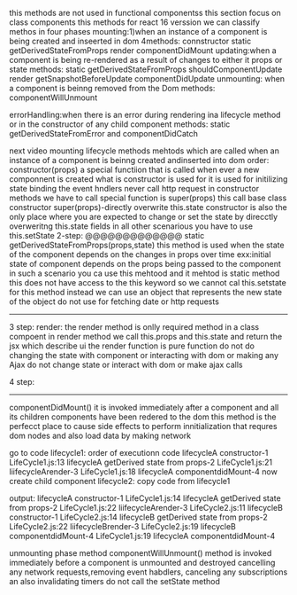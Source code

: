 this methods are not used in functional componentss
this section focus on class components 
this methods for react 16 verssion
we can classify methos in four phases
mounting:1)when an instance of a component is being created and inseerted in dom
 4methods:
 connstructor
 static getDerivedStateFromProps
 render
 componentDidMount
updating:when a component is being re-rendered as a result of changes to either it props or state
methods:
 static getDerivedStateFromProps
 shouldComponentUpdate
 render
 getSnapshotBeforeUpdate
 componentDidUpdate
unmounting: when a component is beinng removed from the Dom
methods:
componentWillUnmount

errorHandling:when there is an error during rendering ina lifecycle method or in the constructor of any child component
methods:
static getDerivedStateFromError and componentDidCatch



next video
mounting lifecycle methods
mehtods which are called when an instance of a component is beinng created andinserted into dom
order:
constructor(props)
a special functiion that is called when ever a new componnent is created
what is constructor is used for
it is used for initilizing state
binding the event hndlers
never call http request in constructor methods
we have to call special function is super(props)
this call base class constructor
super(props)-directly overwrite this.state
constructor is also the only place where you are expected to change or set the state by direcctly overweritng this.state fields in all other scenarious you have to use this.setState
2-step:
@@@@@@@@@@@@@
static getDerivedStateFromProps(props,state)
this method is used when the state of the component depends on the changes in props over time
exx:initial state of component depends on the props being passed to the component in such a scenario you ca use this mehtood and it mehtod is static method this does not have access to the this keyword so we cannot cal this.setstate for this method instead we can use an object that represents the  new state of the object
do not use for fetching date or http requests
_______________
3 step:
render:
the render method is onlly required method in a class compoent
in render method we call this.props and this.state and return the jsx which describe ui
the render function is pure function
do not do changing the state with component or interacting with dom or making any Ajax
do not change state or interact with dom or make ajax calls

4 step:
____________
componentDidMount()
it is invoked immediately after a component and all its children components have been redered to the dom
this method is the perfecct place to cause side effects
to perform innitialization that requres dom nodes and also load data by making network


go to code
lifecycle1:
order of executionn code
lifecycleA constructor-1
LifeCycle1.js:13 lifecycleA getDerived state from props-2
LifeCycle1.js:21 liifecycleArender-3
LifeCycle1.js:18 lifecycleA componentdidMount-4
 now create child component
 lifecycle2:
 copy code from lifecycle1


 output:
 lifecycleA constructor-1
LifeCycle1.js:14 lifecycleA getDerived state from props-2
LifeCycle1.js:22 liifecycleArender-3
LifeCycle2.js:11 lifecycleB constructor-1
LifeCycle2.js:14 lifecycleB getDerived state from props-2
LifeCycle2.js:22 liifecycleBrender-3
LifeCycle2.js:19 lifecycleB componentdidMount-4
LifeCycle1.js:19 lifecycleA componentdidMount-4

unmounting phase method
componentWillUnmount()
method is invoked immediately before a component is unmounted and destroyed
cancelling any network requests,removing event habdlers, canceling any subscriptions an also invalidating timers
do not call the setState method
